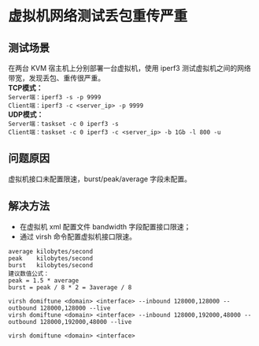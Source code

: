 # 虚拟机网络测试丢包重传严重
## 测试场景
在两台 KVM 宿主机上分别部署一台虚拟机，使用 iperf3 测试虚拟机之间的网络带宽，发现丢包、重传很严重。  
**TCP模式：**  
`Server端：iperf3 -s -p 9999`  
`Client端：iperf3 -c <server_ip> -p 9999`  
**UDP模式：**  
`Server端：taskset -c 0 iperf3 -s`  
`Client端：taskset -c 0 iperf3 -c <server_ip> -b 1Gb -l 800 -u`  
## 问题原因  
虚拟机接口未配置限速，burst/peak/average 字段未配置。
## 解决方法  
- 在虚拟机 xml 配置文件 bandwidth 字段配置接口限速；
- 通过 virsh 命令配置虚拟机接口限速。  
```
average kilobytes/second
peak    kilobytes/second
burst   kilobytes/second
建议数值公式：
peak = 1.5 * average
burst = peak / 8 * 2 = 3average / 8
```
`virsh domiftune <domain> <interface> --inbound 128000,128000 --outbound 128000,128000 --live`  
`virsh domiftune <domain> <interface> --inbound 128000,192000,48000 --outbound 128000,192000,48000 --live`    
  
`virsh domiftune <domain> <interface>`